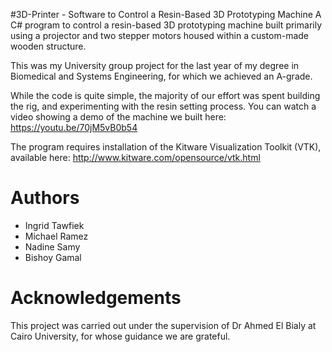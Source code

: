 #3D-Printer -  Software to Control a Resin-Based 3D Prototyping Machine
A C# program to control a resin-based 3D prototyping machine built primarily using a projector and two stepper motors housed within a custom-made wooden structure.

This was my University group project for the last year of my degree in Biomedical and Systems Engineering, for which we achieved an A-grade.

While the code is quite simple, the majority of our effort was spent building the rig, and experimenting with the resin setting process. You can watch a video showing a demo of the machine we built here: https://youtu.be/70jM5vB0b54

The program requires installation of the Kitware Visualization Toolkit (VTK), available here: http://www.kitware.com/opensource/vtk.html


Authors
================
* Ingrid Tawfiek
* Michael Ramez
* Nadine Samy
* Bishoy Gamal

Acknowledgements
================
This project was carried out under the supervision of Dr Ahmed El Bialy at Cairo University, for whose guidance we are grateful.

